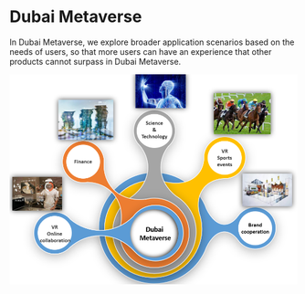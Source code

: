 # Dubai Metaverse

In Dubai Metaverse, we explore broader application scenarios based on the needs of users, so that more users can have an experience that other products cannot surpass in Dubai Metaverse.

![](../.gitbook/assets/P16.png)

